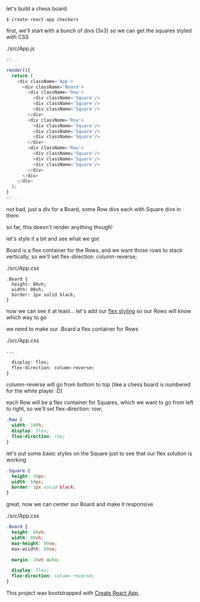 let's build a chess board:

`$ create-react-app checkers`


first, we'll start with a bunch of divs (3x3) so we can get the squares styled with CSS

./src/App.js
```js
//...

render(){
  return (
    <div className='App'>
      <div className='Board'>
        <div className='Row'>
          <div className='Square'/>
          <div className='Square'/>
          <div className='Square'/>
        </div>
        <div className='Row'>
          <div className='Square'/>
          <div className='Square'/>
          <div className='Square'/>
        </div>
        <div className='Row'>
          <div className='Square'/>
          <div className='Square'/>
          <div className='Square'/>
        </div>
      </div>
    </div>
  );
}
//...
```

not bad, just a div for a Board, some Row divs each with Square divs in them

so far, this doesn't render anything though!

let's style it a bit and see what we got

Board is a flex container for the Rows, and we want those rows to stack vertically, so we'll set flex-direction: column-reverse;

./src/App.css
```
.Board {
  height: 80vh;
  width: 80vh;
  border: 1px solid black;
}
```

now we can see it at least... let's add our [flex styling](https://css-tricks.com/snippets/css/a-guide-to-flexbox/) so our Rows will know which way to go

we need to make our .Board a flex container for Rows

./src/App.css
```css
...

  display: flex;
  flex-direction: column-reverse;
}
```

column-reverse will go from bottom to top (like a chess board is numbered for the white player :D)

each Row will be a flex container for Squares, which we want to go from left to right, so we'll set flex-direction: row;

```css
.Row {
  width: 100%;
  display: flex;
  flex-direction: row;
}
```
let's put some basic styles on the Square just to see that our flex solution is working

```css
.Square {
  height: 50px;
  width: 50px;
  border: 1px solid black;
}
```

great, now we can center our Board and make it responsive

./src/App.css
```css
.Board {
  height: 80vh;
  width: 80vh;
  max-height: 80vw;
  max-wiidth: 80vw;

  margin: 10vh auto;

  display: flex;
  flex-direction: column-reverse;
}
```










This project was bootstrapped with [Create React App](https://github.com/facebook/create-react-app).

